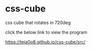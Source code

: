 # css-cube

css cube that rotates in 720deg

click the below link to view the program

https://teja0o8.github.io/css-cube/src/
